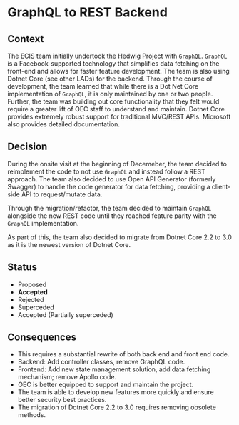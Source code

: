 # GraphQL to REST Backend

## Context
The ECIS team initially undertook the Hedwig Project with `GraphQL`. `GraphQL` is a Facebook-supported technology that simplifies data fetching on the front-end and allows for faster feature development. The team is also using Dotnet Core (see other LADs) for the backend. Through the course of development, the team learned that while there is a Dot Net Core implementation of `GraphQL`, it is only maintained by one or two people. Further, the team was building out core functionality that they felt would require a greater lift of OEC staff to understand and maintain. Dotnet Core provides extremely robust support for traditional MVC/REST APIs. Microsoft also provides detailed documentation.

## Decision
During the onsite visit at the beginning of Decemeber, the team decided to reimplement the code to not use `GraphQL` and instead follow a REST approach. The team also decided to use Open API Generator (formerly Swagger) to handle the code generator for data fetching, providing a client-side API to request/mutate data.

Through the migration/refactor, the team decided to maintain `GraphQL` alongside the new REST code until they reached feature parity with the `GraphQL` implementation.

As part of this, the team also decided to migrate from Dotnet Core 2.2 to 3.0 as it is the newest version of Dotnet Core.

## Status
* Proposed
* __Accepted__
* Rejected
* Superceded
* Accepted (Partially superceded)

## Consequences
* This requires a substantial rewrite of both back end and front end code.
* Backend: Add controller classes, remove GraphQL code.
* Frontend: Add new state management solution, add data fetching mechanism; remove Apollo code.
* OEC is better equipped to support and maintain the project.
* The team is able to develop new features more quickly and ensure better security best practices.
* The migration of Dotnet Core 2.2 to 3.0 requires removing obsolete methods.